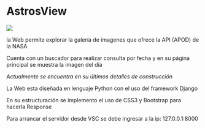 <body>
    <caption>
      <div class="container">
        <h1>AstrosView</h1>
      </div>
    </caption>

  <article>
    <div class="container">
      <img src="https://github.com/user-attachments/assets/3f338c15-d171-477c-8f40-1ec1aa77aa79">
    </div>
  </article>
    
  <div class="container">
    <p>la Web permite explorar la galería de imagenes que ofrece la API (APOD) de la NASA</p>
    <p>Cuenta con un buscador para realizar consulta por fecha y en su página principal se muestra la imagen del día</p>
    <p><cite>Actualmente se encuentra en su últimos detalles de construcción</cite></p>
  </div>
</article>

<div class="container">
  <p>La Web esta diseñada en lenguaje Python con el uso del framework Django</p>
  <p>En su estructuración se implemento el uso de CSS3 y Bootstrap para hacerla Response</p>
</div>

<div>
  <p>Para arrancar el servidor desde VSC se debe ingresar a la ip: 127.0.0.1:8000</p>
</div>



</body>


